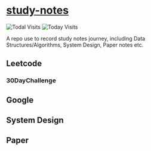 # [study-notes](https://snowan.gitbook.io/study-notes/)

![Todal Visits](https://visitor-count-badge.herokuapp.com/total.svg?repo_id=snowan.study-notes)
![Today Visits](https://visitor-count-badge.herokuapp.com/today.svg?repo_id=snowan.study-notes)

A repo use to record study notes journey, including Data Structures/Algorithms, System Design, Paper notes etc.

## Leetcode

### 30DayChallenge

## Google

## System Design

## Paper 

